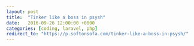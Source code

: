 ```yaml
---
layout: post
title:  "Tinker like a boss in psysh"
date:   2016-09-26 12:00:00 +0800
categories: [coding, laravel, php]
redirect_to: "https://p.softonsofa.com/tinker-like-a-boss-in-psysh/"
---
```

